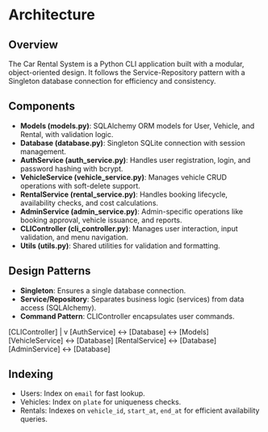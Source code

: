 # Architecture

## Overview
The Car Rental System is a Python CLI application built with a modular, object-oriented design. It follows the Service-Repository pattern with a Singleton database connection for efficiency and consistency.

## Components
- **Models (models.py)**: SQLAlchemy ORM models for User, Vehicle, and Rental, with validation logic.
- **Database (database.py)**: Singleton SQLite connection with session management.
- **AuthService (auth_service.py)**: Handles user registration, login, and password hashing with bcrypt.
- **VehicleService (vehicle_service.py)**: Manages vehicle CRUD operations with soft-delete support.
- **RentalService (rental_service.py)**: Handles booking lifecycle, availability checks, and cost calculations.
- **AdminService (admin_service.py)**: Admin-specific operations like booking approval, vehicle issuance, and reports.
- **CLIController (cli_controller.py)**: Manages user interaction, input validation, and menu navigation.
- **Utils (utils.py)**: Shared utilities for validation and formatting.

## Design Patterns
- **Singleton**: Ensures a single database connection.
- **Service/Repository**: Separates business logic (services) from data access (SQLAlchemy).
- **Command Pattern**: CLIController encapsulates user commands.

[CLIController]
|
v
[AuthService] <-> [Database] <-> [Models]
[VehicleService] <-> [Database]
[RentalService] <-> [Database]
[AdminService] <-> [Database]


## Indexing
- Users: Index on `email` for fast lookup.
- Vehicles: Index on `plate` for uniqueness checks.
- Rentals: Indexes on `vehicle_id`, `start_at`, `end_at` for efficient availability queries.